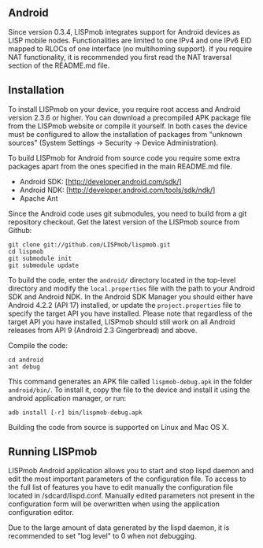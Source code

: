 Android
--------

Since version 0.3.4, LISPmob integrates support for Android devices as LISP
mobile nodes. Functionalities are limited to one IPv4 and one IPv6 EID mapped
to RLOCs of one interface (no multihoming support). If you require NAT
functionality, it is recommended you first read the NAT traversal section of
the README.md file.

Installation
------------

To install LISPmob on your device, you require root access and Android version 
2.3.6 or higher. You can download a precompiled APK package file from the LISPmob
website or compile it yourself. In both cases the device must be configured to
allow the installation of packages from "unknown sources" (System Settings ->
Security -> Device Administration).

To build LISPmob for Android from source code you require some extra packages
apart from the ones specified in the main README.md file.

  * Android SDK: [http://developer.android.com/sdk/]
  * Android NDK: [http://developer.android.com/tools/sdk/ndk/]
  * Apache Ant

Since the Android code uses git submodules, you need to build from a git
repository checkout.  Get the latest version of the LISPmob source from
Github:

    git clone git://github.com/LISPmob/lispmob.git
    cd lispmob
    git submodule init
    git submodule update

To build the code, enter the `android/` directory located in the top-level
directory and modify the `local.properties` file with the path to your Android
SDK and Android NDK.  In the Android SDK Manager you should either have
Android 4.2.2 (API 17) installed, or update the `project.properties` file to
specify the target API you have installed. Please note that regardless of the
target API you have installed, LISPmob should still work on all Android
releases from API 9 (Android 2.3 Gingerbread) and above.

Compile the code:

    cd android
    ant debug

This command generates an APK file called `lispmob-debug.apk` in the folder
`android/bin/`. To install it, copy the file to the device and install it using
the android application manager, or run:

    adb install [-r] bin/lispmob-debug.apk

Building the code from source is supported on Linux and Mac OS X.

Running LISPmob
---------------

LISPmob Android application allows you to start and stop lispd daemon and edit the 
most important parameters of the configuration file. To access to the full list of 
features you have to edit manually the configuration file located in 
/sdcard/lispd.conf.  Manually edited parameters not present in the configuration 
form will be overwritten when using the application configuration editor. 

Due to the large amount of data generated by the lispd daemon, it is recommended 
to set "log level" to 0 when not debugging.
